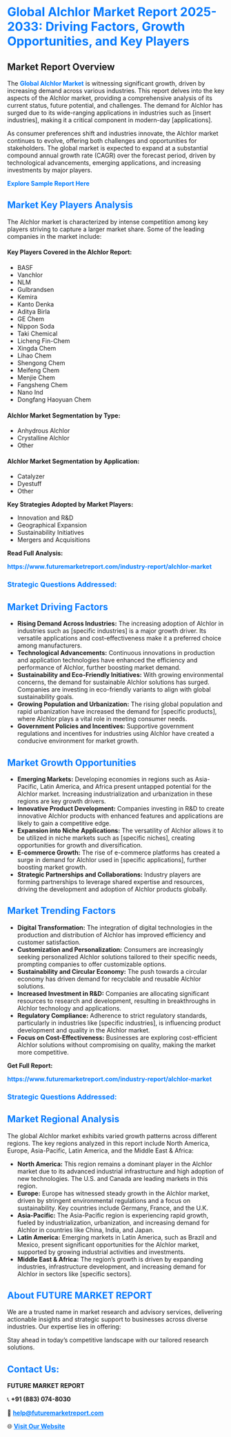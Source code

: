 <h1 style="color: #007BFF;">Global Alchlor Market Report 2025-2033: Driving Factors, Growth Opportunities, and Key Players</h1>

<section id="overview">
<h2>Market Report Overview</h2>
<p>The <a href="https://www.futuremarketreport.com/industry-report/alchlor-market" style="color: #007BFF; text-decoration: none;"><strong>Global Alchlor Market</strong></a> is witnessing significant growth, driven by increasing demand across various industries. This report delves into the key aspects of the Alchlor market, providing a comprehensive analysis of its current status, future potential, and challenges. The demand for Alchlor has surged due to its wide-ranging applications in industries such as [insert industries], making it a critical component in modern-day [applications].</p>
<p>As consumer preferences shift and industries innovate, the Alchlor market continues to evolve, offering both challenges and opportunities for stakeholders. The global market is expected to expand at a substantial compound annual growth rate (CAGR) over the forecast period, driven by technological advancements, emerging applications, and increasing investments by major players.</p>
</section>

<section id="overview">
<p><a href="https://www.futuremarketreport.com/request-sample/reportId=92853" style="color: #007BFF; text-decoration: none;"><strong>Explore Sample Report Here</strong></a></p>
</section>

<section id="key-players">
<h2 style="color: #007BFF;">Market Key Players Analysis</h2>
<p>The Alchlor market is characterized by intense competition among key players striving to capture a larger market share. Some of the leading companies in the market include:</p>
<h4>Key Players Covered in the Alchlor Report:</h4>
<ul><li>BASF</li><li>Vanchlor</li><li>NLM</li><li>Gulbrandsen</li><li>Kemira</li><li>Kanto Denka</li><li>Aditya Birla</li><li>GE Chem</li><li>Nippon Soda</li><li>Taki Chemical</li><li>Licheng Fin-Chem</li><li>Xingda Chem</li><li>Lihao Chem</li><li>Shengong Chem</li><li>Meifeng Chem</li><li>Menjie Chem</li><li>Fangsheng Chem</li><li>Nano Ind</li><li>Dongfang Haoyuan Chem</li></ul>
<h4>Alchlor Market Segmentation by Type:</h4>
<ul><li>Anhydrous Alchlor</li><li>Crystalline Alchlor</li><li>Other</li></ul>

<h4>Alchlor Market Segmentation by Application:</h4>
<ul><li>Catalyzer</li><li>Dyestuff</li><li>Other</li></ul>
<p><strong>Key Strategies Adopted by Market Players:</strong></p>
<ul>
<li>Innovation and R&D</li>
<li>Geographical Expansion</li>
<li>Sustainability Initiatives</li>
<li>Mergers and Acquisitions</li>
</ul>
</section>

<section>
<p><strong>Read Full Analysis: </strong></p><a href="https://www.futuremarketreport.com/industry-report/alchlor-market" style="color: #007BFF; text-decoration: none;"><strong>https://www.futuremarketreport.com/industry-report/alchlor-market</strong></a>
<h3 style="color: #007BFF;">Strategic Questions Addressed:</h3>
</section>

<section id="driving-factors">
<h2 style="color: #007BFF;">Market Driving Factors</h2>
<ul>
<li><strong>Rising Demand Across Industries:</strong> The increasing adoption of Alchlor in industries such as [specific industries] is a major growth driver. Its versatile applications and cost-effectiveness make it a preferred choice among manufacturers.</li>
<li><strong>Technological Advancements:</strong> Continuous innovations in production and application technologies have enhanced the efficiency and performance of Alchlor, further boosting market demand.</li>
<li><strong>Sustainability and Eco-Friendly Initiatives:</strong> With growing environmental concerns, the demand for sustainable Alchlor solutions has surged. Companies are investing in eco-friendly variants to align with global sustainability goals.</li>
<li><strong>Growing Population and Urbanization:</strong> The rising global population and rapid urbanization have increased the demand for [specific products], where Alchlor plays a vital role in meeting consumer needs.</li>
<li><strong>Government Policies and Incentives:</strong> Supportive government regulations and incentives for industries using Alchlor have created a conducive environment for market growth.</li>
</ul>
</section>

<section id="growth-opportunities">
<h2 style="color: #007BFF;">Market Growth Opportunities</h2>
<ul>
<li><strong>Emerging Markets:</strong> Developing economies in regions such as Asia-Pacific, Latin America, and Africa present untapped potential for the Alchlor market. Increasing industrialization and urbanization in these regions are key growth drivers.</li>
<li><strong>Innovative Product Development:</strong> Companies investing in R&D to create innovative Alchlor products with enhanced features and applications are likely to gain a competitive edge.</li>
<li><strong>Expansion into Niche Applications:</strong> The versatility of Alchlor allows it to be utilized in niche markets such as [specific niches], creating opportunities for growth and diversification.</li>
<li><strong>E-commerce Growth:</strong> The rise of e-commerce platforms has created a surge in demand for Alchlor used in [specific applications], further boosting market growth.</li>
<li><strong>Strategic Partnerships and Collaborations:</strong> Industry players are forming partnerships to leverage shared expertise and resources, driving the development and adoption of Alchlor products globally.</li>
</ul>
</section>

<section id="trending-factors">
<h2 style="color: #007BFF;">Market Trending Factors</h2>
<ul>
<li><strong>Digital Transformation:</strong> The integration of digital technologies in the production and distribution of Alchlor has improved efficiency and customer satisfaction.</li>
<li><strong>Customization and Personalization:</strong> Consumers are increasingly seeking personalized Alchlor solutions tailored to their specific needs, prompting companies to offer customizable options.</li>
<li><strong>Sustainability and Circular Economy:</strong> The push towards a circular economy has driven demand for recyclable and reusable Alchlor solutions.</li>
<li><strong>Increased Investment in R&D:</strong> Companies are allocating significant resources to research and development, resulting in breakthroughs in Alchlor technology and applications.</li>
<li><strong>Regulatory Compliance:</strong> Adherence to strict regulatory standards, particularly in industries like [specific industries], is influencing product development and quality in the Alchlor market.</li>
<li><strong>Focus on Cost-Effectiveness:</strong> Businesses are exploring cost-efficient Alchlor solutions without compromising on quality, making the market more competitive.</li>
</ul>
</section>

<section>
<p><strong>Get Full Report: </strong></p><a href="https://www.futuremarketreport.com/industry-report/alchlor-market" style="color: #007BFF; text-decoration: none;"><strong>https://www.futuremarketreport.com/industry-report/alchlor-market</strong></a>
<h3 style="color: #007BFF;">Strategic Questions Addressed:</h3>
</section>


<section id="regional-analysis">
<h2 style="color: #007BFF;">Market Regional Analysis</h2>
<p>The global Alchlor market exhibits varied growth patterns across different regions. The key regions analyzed in this report include North America, Europe, Asia-Pacific, Latin America, and the Middle East & Africa:</p>
<ul>
<li><strong>North America:</strong> This region remains a dominant player in the Alchlor market due to its advanced industrial infrastructure and high adoption of new technologies. The U.S. and Canada are leading markets in this region.</li>
<li><strong>Europe:</strong> Europe has witnessed steady growth in the Alchlor market, driven by stringent environmental regulations and a focus on sustainability. Key countries include Germany, France, and the U.K.</li>
<li><strong>Asia-Pacific:</strong> The Asia-Pacific region is experiencing rapid growth, fueled by industrialization, urbanization, and increasing demand for Alchlor in countries like China, India, and Japan.</li>
<li><strong>Latin America:</strong> Emerging markets in Latin America, such as Brazil and Mexico, present significant opportunities for the Alchlor market, supported by growing industrial activities and investments.</li>
<li><strong>Middle East & Africa:</strong> The region’s growth is driven by expanding industries, infrastructure development, and increasing demand for Alchlor in sectors like [specific sectors].</li>
</ul>
</section>

<footer>
<h2 style="color: #007BFF;">About FUTURE MARKET REPORT</h2>
<p>We are a trusted name in market research and advisory services, delivering actionable insights and strategic support to businesses across diverse industries. Our expertise lies in offering:</p>

<p>Stay ahead in today’s competitive landscape with our tailored research solutions.</p>

<h2 style="color: #007BFF;">Contact Us:</h2>
<p><strong>FUTURE MARKET REPORT</strong></p>
<p>📞 <strong>+91 (883) 074-8030</strong></p>
<p>📧 <strong><a href="mailto:help@futuremarketreport.com" style="color: #007BFF;">help@futuremarketreport.com</a></strong></p>
<p>🌐 <strong><a href="https://www.futuremarketreport.com/" style="color: #007BFF;">Visit Our Website</a></strong></p>
</footer>